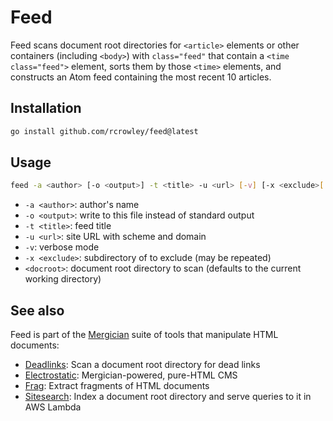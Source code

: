 Feed
====

Feed scans document root directories for `<article>` elements or other containers (including `<body>`) with `class="feed"` that contain a `<time class="feed">` element, sorts them by those `<time>` elements, and constructs an Atom feed containing the most recent 10 articles.

Installation
------------

```sh
go install github.com/rcrowley/feed@latest
```

Usage
-----

```sh
feed -a <author> [-o <output>] -t <title> -u <url> [-v] [-x <exclude>[...]] [<docroot>[...]]
```

* `-a <author>`: author's name
* `-o <output>`: write to this file instead of standard output
* `-t <title>`: feed title
* `-u <url>`: site URL with scheme and domain
* `-v`: verbose mode
* `-x <exclude>`: subdirectory of <docroot> to exclude (may be repeated)
* `<docroot>`: document root directory to scan (defaults to the current working directory)

See also
--------

Feed is part of the [Mergician](https://github.com/rcrowley/mergician) suite of tools that manipulate HTML documents:

* [Deadlinks](https://github.com/rcrowley/deadlinks): Scan a document root directory for dead links
* [Electrostatic](https://github.com/rcrowley/electrostatic): Mergician-powered, pure-HTML CMS
* [Frag](https://github.com/rcrowley/frag): Extract fragments of HTML documents
* [Sitesearch](https://github.com/rcrowley/sitesearch): Index a document root directory and serve queries to it in AWS Lambda

